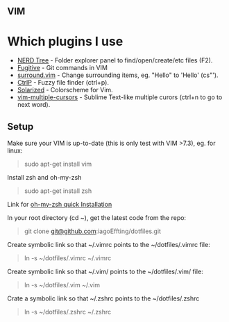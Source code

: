 ## VIM
# Which plugins I use
* [NERD Tree](https://github.com/scrooloose/nerdtree) - Folder explorer panel to find/open/create/etc files (F2).
* [Fugitive](https://github.com/tpope/vim-fugitive) - Git commands in VIM
* [surround.vim](https://github.com/tpope/vim-surround) - Change surrounding items, eg. "Hello" to 'Hello' (cs"').
* [CtrlP](https://github.com/kien/ctrlp.vim) - Fuzzy file finder (ctrl+p).
* [Solarized](https://github.com/altercation/vim-colors-solarized) - Colorscheme for Vim.
* [vim-multiple-cursors](https://github.com/terryma/vim-multiple-cursors) - Sublime Text-like multiple curors (ctrl+n to go to next word).

## Setup
Make sure your VIM is up-to-date (this is only test with VIM >7.3), eg. for linux:

> sudo apt-get install vim

Install zsh and oh-my-zsh

> sudo apt-get install zsh

Link for [oh-my-zsh quick Installation](https://github.com/robbyrussell/oh-my-zsh)

In your root directory (cd ~), get the latest code from the repo:
  
>  git clone git@github.com:iagoEffting/dotfiles.git

Create symbolic link so that ~/.vimrc points to the ~/dotfiles/.vimrc file:

>  ln -s ~/dotfiles/.vimrc ~/.vimrc

Create symbolic link so that ~/.vim/ points to the ~/dotfiles/.vim/ file:

>  ln -s ~/dotfiles/.vim ~/.vim

Crate a symbolic link so that ~/.zshrc points to the ~/dotfiles/.zshrc

> ln -s ~/dotfiles/.zshrc ~/.zshrc
